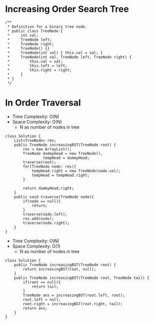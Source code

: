 # Increasing Order Search Tree

```
/**
 * Definition for a binary tree node.
 * public class TreeNode {
 *     int val;
 *     TreeNode left;
 *     TreeNode right;
 *     TreeNode() {}
 *     TreeNode(int val) { this.val = val; }
 *     TreeNode(int val, TreeNode left, TreeNode right) {
 *         this.val = val;
 *         this.left = left;
 *         this.right = right;
 *     }
 * }
 */
```

# In Order Traversal

- Time Complexity: O(N)
- Space Complexity: O(N)
  - N as number of nodes in tree

```
class Solution {
    List<TreeNode> res;
    public TreeNode increasingBST(TreeNode root) {
        res = new ArrayList();
        TreeNode dummyHead = new TreeNode(),
                 tempHead = dummyHead;
        traverse(root);
        for(TreeNode node: res){
            tempHead.right = new TreeNode(node.val);
            tempHead = tempHead.right;
        }

        return dummyHead.right;
    }
    public void traverse(TreeNode node){
        if(node == null){
            return;
        }
        traverse(node.left);
        res.add(node);
        traverse(node.right);
    }
}
```

- Time Complexity: O(N)
- Space Complexity: O(1)
  - N as number of nodes in tree

```
class Solution {
    public TreeNode increasingBST(TreeNode root) {
        return increasingBST(root, null);
    }
    public TreeNode increasingBST(TreeNode root, TreeNode tail) {
        if(root == null){
            return tail;
        }
        TreeNode ans = increasingBST(root.left, root);
        root.left = null;
        root.right = increasingBST(root.right, tail);
        return ans;
    }
}
```
